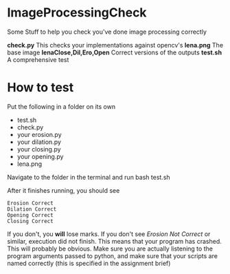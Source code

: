 # ImageProcessingCheck
Some Stuff to help you check you've done image processing correctly

**check.py** This checks your implementations against opencv's
**lena.png** The base image
**lenaClose,Dil,Ero,Open** Correct versions of the outputs
**test.sh** A comprehensive test

# How to test
Put the following in a folder on its own
* test.sh
* check.py
* your erosion.py
* your dilation.py
* your closing.py
* your opening.py
* lena.png

Navigate to the folder in the terminal and run bash test.sh

After it finishes running, you should see

    Erosion Correct
    Dilation Correct
    Opening Correct
    Closing Correct
    
If you don't, you **will** lose marks. If you don't see *Erosion Not Correct* or similar, execution did not finish. This means that your program has crashed. This will probably be obvious. Make sure you are actually listening to the program arguments passed to python, and make sure that your scripts are named correctly (this is specified in the assignment brief)
